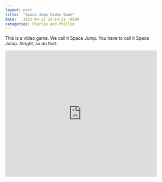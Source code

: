```yaml
---
layout: post
title:  "Space Jump Video Game"
date:   2023-04-13 14:14:51 -0500
categories: Charlie and Phillip
---
```

This is a video game.  We call it Space Jump.  You have to call it Space Jump.  Alright, so do that.

<iframe src="https://scratch.mit.edu/projects/835108507/embed" allowtransparency="true" width="485" height="402" frameborder="0" scrolling="no" allowfullscreen></iframe>
